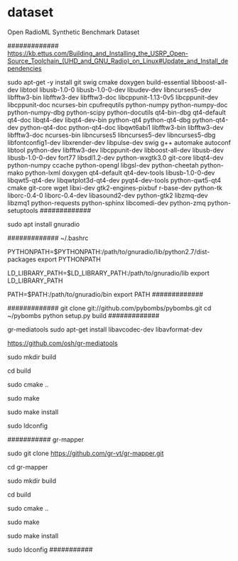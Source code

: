 # dataset
Open RadioML Synthetic Benchmark Dataset

#############
https://kb.ettus.com/Building_and_Installing_the_USRP_Open-Source_Toolchain_(UHD_and_GNU_Radio)_on_Linux#Update_and_Install_dependencies

sudo apt-get -y install git swig cmake doxygen build-essential libboost-all-dev libtool libusb-1.0-0 libusb-1.0-0-dev libudev-dev libncurses5-dev libfftw3-bin libfftw3-dev libfftw3-doc libcppunit-1.13-0v5 libcppunit-dev libcppunit-doc ncurses-bin cpufrequtils python-numpy python-numpy-doc python-numpy-dbg python-scipy python-docutils qt4-bin-dbg qt4-default qt4-doc libqt4-dev libqt4-dev-bin python-qt4 python-qt4-dbg python-qt4-dev python-qt4-doc python-qt4-doc libqwt6abi1 libfftw3-bin libfftw3-dev libfftw3-doc ncurses-bin libncurses5 libncurses5-dev libncurses5-dbg libfontconfig1-dev libxrender-dev libpulse-dev swig g++ automake autoconf libtool python-dev libfftw3-dev libcppunit-dev libboost-all-dev libusb-dev libusb-1.0-0-dev fort77 libsdl1.2-dev python-wxgtk3.0 git-core libqt4-dev python-numpy ccache python-opengl libgsl-dev python-cheetah python-mako python-lxml doxygen qt4-default qt4-dev-tools libusb-1.0-0-dev libqwt5-qt4-dev libqwtplot3d-qt4-dev pyqt4-dev-tools python-qwt5-qt4 cmake git-core wget libxi-dev gtk2-engines-pixbuf r-base-dev python-tk liborc-0.4-0 liborc-0.4-dev libasound2-dev python-gtk2 libzmq-dev libzmq1 python-requests python-sphinx libcomedi-dev python-zmq python-setuptools
#############

sudo apt install gnuradio

#############
~/.bashrc

PYTHONPATH=$PYTHONPATH:/path/to/gnuradio/lib/python2.7/dist-packages
export PYTHONPATH

LD_LIBRARY_PATH=$LD_LIBRARY_PATH:/path/to/gnuradio/lib
export LD_LIBRARY_PATH

PATH=$PATH:/path/to/gnuradio/bin
export PATH
#############

#############
git clone git://github.com/pybombs/pybombs.git
cd ~/pybombs
python setup.py build
#############

gr-mediatools
sudo apt-get install libavcodec-dev libavformat-dev

https://github.com/osh/gr-mediatools

sudo mkdir build

cd build

sudo cmake ..

sudo make

sudo make install

sudo ldconfig

###########
gr-mapper

sudo git clone https://github.com/gr-vt/gr-mapper.git

cd gr-mapper

sudo mkdir build

cd build

sudo cmake ..

sudo make

sudo make install

sudo ldconfig
###########



